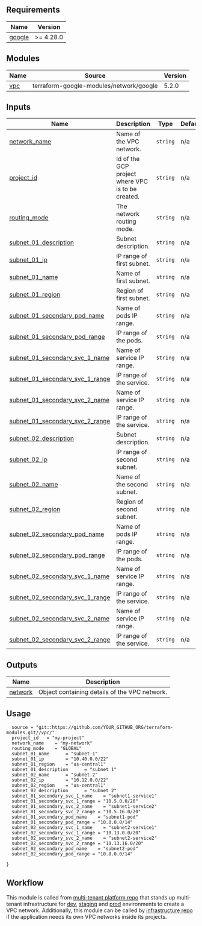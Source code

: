 <!-- BEGIN_TF_DOCS -->
## Requirements

| Name | Version |
|------|---------|
| <a name="requirement_google"></a> [google](#requirement\_google) | >= 4.28.0 |

## Modules

| Name | Source | Version |
|------|--------|---------|
| <a name="module_vpc"></a> [vpc](#module\_vpc) | terraform-google-modules/network/google | 5.2.0 |

## Inputs

| Name | Description | Type | Default | Required |
|------|-------------|------|---------|:--------:|
| <a name="input_network_name"></a> [network\_name](#input\_network\_name) | Name of the VPC network. | `string` | n/a | yes |
| <a name="input_project_id"></a> [project\_id](#input\_project\_id) | Id of the GCP project where VPC is to be created. | `string` | n/a | yes |
| <a name="input_routing_mode"></a> [routing\_mode](#input\_routing\_mode) | The network routing mode. | `string` | n/a | yes |
| <a name="input_subnet_01_description"></a> [subnet\_01\_description](#input\_subnet\_01\_description) | Subnet description. | `string` | n/a | yes |
| <a name="input_subnet_01_ip"></a> [subnet\_01\_ip](#input\_subnet\_01\_ip) | IP range of first subnet. | `string` | n/a | yes |
| <a name="input_subnet_01_name"></a> [subnet\_01\_name](#input\_subnet\_01\_name) | Name of first subnet. | `string` | n/a | yes |
| <a name="input_subnet_01_region"></a> [subnet\_01\_region](#input\_subnet\_01\_region) | Region of first subnet. | `string` | n/a | yes |
| <a name="input_subnet_01_secondary_pod_name"></a> [subnet\_01\_secondary\_pod\_name](#input\_subnet\_01\_secondary\_pod\_name) | Name of pods IP range. | `string` | n/a | yes |
| <a name="input_subnet_01_secondary_pod_range"></a> [subnet\_01\_secondary\_pod\_range](#input\_subnet\_01\_secondary\_pod\_range) | IP range of the pods. | `string` | n/a | yes |
| <a name="input_subnet_01_secondary_svc_1_name"></a> [subnet\_01\_secondary\_svc\_1\_name](#input\_subnet\_01\_secondary\_svc\_1\_name) | Name of service IP range. | `string` | n/a | yes |
| <a name="input_subnet_01_secondary_svc_1_range"></a> [subnet\_01\_secondary\_svc\_1\_range](#input\_subnet\_01\_secondary\_svc\_1\_range) | IP range of the service. | `string` | n/a | yes |
| <a name="input_subnet_01_secondary_svc_2_name"></a> [subnet\_01\_secondary\_svc\_2\_name](#input\_subnet\_01\_secondary\_svc\_2\_name) | Name of service IP range. | `string` | n/a | yes |
| <a name="input_subnet_01_secondary_svc_2_range"></a> [subnet\_01\_secondary\_svc\_2\_range](#input\_subnet\_01\_secondary\_svc\_2\_range) | IP range of the service. | `string` | n/a | yes |
| <a name="input_subnet_02_description"></a> [subnet\_02\_description](#input\_subnet\_02\_description) | Subnet description. | `string` | n/a | yes |
| <a name="input_subnet_02_ip"></a> [subnet\_02\_ip](#input\_subnet\_02\_ip) | IP range of second subnet. | `string` | n/a | yes |
| <a name="input_subnet_02_name"></a> [subnet\_02\_name](#input\_subnet\_02\_name) | Name of the second subnet. | `string` | n/a | yes |
| <a name="input_subnet_02_region"></a> [subnet\_02\_region](#input\_subnet\_02\_region) | Region of second subnet. | `string` | n/a | yes |
| <a name="input_subnet_02_secondary_pod_name"></a> [subnet\_02\_secondary\_pod\_name](#input\_subnet\_02\_secondary\_pod\_name) | Name of pods IP range. | `string` | n/a | yes |
| <a name="input_subnet_02_secondary_pod_range"></a> [subnet\_02\_secondary\_pod\_range](#input\_subnet\_02\_secondary\_pod\_range) | IP range of the pods. | `string` | n/a | yes |
| <a name="input_subnet_02_secondary_svc_1_name"></a> [subnet\_02\_secondary\_svc\_1\_name](#input\_subnet\_02\_secondary\_svc\_1\_name) | Name of service IP range. | `string` | n/a | yes |
| <a name="input_subnet_02_secondary_svc_1_range"></a> [subnet\_02\_secondary\_svc\_1\_range](#input\_subnet\_02\_secondary\_svc\_1\_range) | IP range of the service. | `string` | n/a | yes |
| <a name="input_subnet_02_secondary_svc_2_name"></a> [subnet\_02\_secondary\_svc\_2\_name](#input\_subnet\_02\_secondary\_svc\_2\_name) | Name of service IP range. | `string` | n/a | yes |
| <a name="input_subnet_02_secondary_svc_2_range"></a> [subnet\_02\_secondary\_svc\_2\_range](#input\_subnet\_02\_secondary\_svc\_2\_range) | IP range of the service. | `string` | n/a | yes |

## Outputs

| Name | Description |
|------|-------------|
| <a name="output_network"></a> [network](#output\_network) | Object containing details of the VPC network. |

## Usage

```hcl
  source = "git::https://github.com/YOUR_GITHUB_ORG/terraform-modules.git//vpc/"
  project_id   = "my-project"
  network_name    = "my-network"
  routing_mode    = "GLOBAL"
  subnet_01_name      = "subnet-1"
  subnet_01_ip        = "10.40.0.0/22"
  subnet_01_region    = "us-central1"
  subnet_01_description      = "subnet 1"
  subnet_02_name      = "subnet-2"
  subnet_02_ip        = "10.12.0.0/22"
  subnet_02_region    = "us-central1"
  subnet_02_description      = "subnet 2"
  subnet_01_secondary_svc_1_name    = "subnet1-service1"
  subnet_01_secondary_svc_1_range = "10.5.0.0/20"
  subnet_01_secondary_svc_2_name    = "subnet1-service2"
  subnet_01_secondary_svc_2_range = "10.5.16.0/20"
  subnet_01_secondary_pod_name    = "subnet1-pod"
  subnet_01_secondary_pod_range = "10.0.0.0/14"
  subnet_02_secondary_svc_1_name    = "subnet2-service1"
  subnet_02_secondary_svc_1_range = "10.13.0.0/20"
  subnet_02_secondary_svc_2_name    = "subnet2-service2"
  subnet_02_secondary_svc_2_range = "10.13.16.0/20"
  subnet_02_secondary_pod_name    = "subnet2-pod"
  subnet_02_secondary_pod_range = "10.8.0.0/14"

}
```

## Workflow

This module is called from [multi-tenant platform repo][muti-tenant-platform-repo] that stands up multi-tenant infrastructure for [dev][dev-multi-tenant], [staging][staging-multi-tenant] and [prod][prod-multi-tenant] environments to create a VPC network. Additionally, this module can be called by [infrastructure repo][infra-repo] if the application needs its own VPC networks inside its projects.


<!-- LINKS: https://www.markdownguide.org/basic-syntax/#reference-style-links -->

<!-- END_TF_DOCS -->

[muti-tenant-platform-repo]: ../../platform-template
[dev-multi-tenant]: ../../platform-template/env/dev/main.tf?plain=1#L50
[staging-multi-tenant]: ../../platform-template/env/staging/main.tf?plain=1#L50
[prod-multi-tenant]: ../../platform-template/env/prod/main.tf?plain=1#L50
[infra-repo]: ../../app-factory-template/README.md?plain=1#L64
